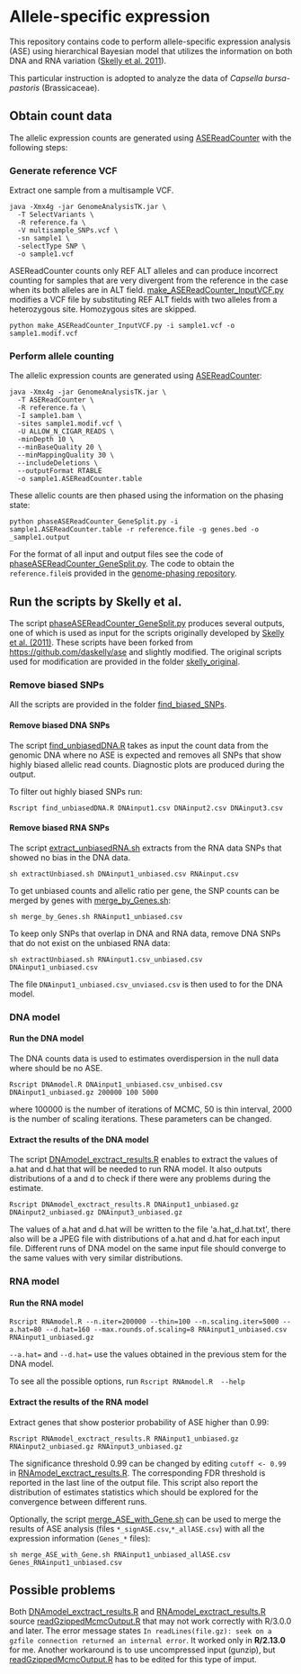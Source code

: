 # Allele-specific expression

This repository contains code to perform allele-specific expression analysis (ASE) using hierarchical Bayesian model that utilizes the information on both DNA and RNA variation ([Skelly et al. 2011](https://dx.doi.org/10.1101/gr.119784.110)).

This particular instruction is adopted to analyze the data of *Capsella bursa-pastoris* (Brassicaceae).


## Obtain count data

The allelic expression counts are generated using [ASEReadCounter](https://software.broadinstitute.org/gatk/gatkdocs/org_broadinstitute_gatk_tools_walkers_rnaseq_ASEReadCounter.php) with the following steps:


### Generate reference VCF

Extract one sample from a multisample VCF.

```
java -Xmx4g -jar GenomeAnalysisTK.jar \
  -T SelectVariants \
  -R reference.fa \
  -V multisample_SNPs.vcf \
  -sn sample1 \
  -selectType SNP \
  -o sample1.vcf
```

ASEReadCounter counts only REF ALT alleles and can produce incorrect counting for samples that are very divergent from the reference in the case when its both alleles are in ALT field.
[make_ASEReadCounter_InputVCF.py](make_ASEReadCounter_InputVCF.py) modifies a VCF file by substituting REF ALT fields with two alleles from a heterozygous site. Homozygous sites are skipped.

```
python make_ASEReadCounter_InputVCF.py -i sample1.vcf -o sample1.modif.vcf
```

### Perform allele counting

The allelic expression counts are generated using [ASEReadCounter](https://software.broadinstitute.org/gatk/gatkdocs/org_broadinstitute_gatk_tools_walkers_rnaseq_ASEReadCounter.php):

```
java -Xmx4g -jar GenomeAnalysisTK.jar \
  -T ASEReadCounter \
  -R reference.fa \
  -I sample1.bam \
  -sites sample1.modif.vcf \
  -U ALLOW_N_CIGAR_READS \
  -minDepth 10 \
  --minBaseQuality 20 \
  --minMappingQuality 30 \
  --includeDeletions \
  --outputFormat RTABLE
  -o sample1.ASEReadCounter.table
```

These allelic counts are then phased using the information on the phasing state:

```
python phaseASEReadCounter_GeneSplit.py -i sample1.ASEReadCounter.table -r reference.file -g genes.bed -o _sample1.output
```

For the format of all input and output files see the code of [phaseASEReadCounter_GeneSplit.py](phaseASEReadCounter_GeneSplit.py). The code to obtain the `reference.file`is provided in the [genome-phasing repository](https://github.com/evodify/genome-phasing).


## Run the scripts by Skelly et al.

The script [phaseASEReadCounter_GeneSplit.py](phaseASEReadCounter_GeneSplit.py) produces several outputs, one of which is used as input for the scripts originally developed by [Skelly et al. (2011)](https://dx.doi.org/10.1101/gr.119784.110). These scripts have been forked from https://github.com/daskelly/ase and slightly modified. The original scripts used for modification are provided in the folder [skelly_original](skelly_original).


### Remove biased SNPs

All the scripts are provided in the folder [find_biased_SNPs](find_biased_SNPs).

#### Remove biased DNA SNPs

The script [find_unbiasedDNA.R](find_biased_SNPs/find_unbiasedDNA.R) takes as input the count data from the genomic DNA where no ASE is expected and removes all SNPs that show highly biased allelic read counts. Diagnostic plots are produced during the output.

To filter out highly biased SNPs run:

```
Rscript find_unbiasedDNA.R DNAinput1.csv DNAinput2.csv DNAinput3.csv
```

#### Remove biased RNA SNPs

The script [extract_unbiasedRNA.sh](find_biased_SNPs/extract_unbiasedRNA.sh) extracts from the RNA data SNPs that showed no bias in the DNA data.

```
sh extractUnbiased.sh DNAinput1_unbiased.csv RNAinput.csv
```

To get unbiased counts and allelic ratio per gene, the SNP counts can be merged by genes with [merge_by_Genes.sh](/find_biased_SNPs/merge_by_Genes.sh):

```
sh merge_by_Genes.sh RNAinput1_unbiased.csv
```

To keep only SNPs that overlap in DNA and RNA data, remove DNA SNPs that do not exist on the unbiased RNA data:

```
sh extractUnbiased.sh RNAinput1.csv_unbiased.csv DNAinput1_unbiased.csv
```

The file `DNAinput1_unbiased.csv_unviased.csv` is then used to for the DNA model.


### DNA model

#### Run the DNA model
The DNA counts data is used to estimates overdispersion in the null data where
should be no ASE.

```
Rscript DNAmodel.R DNAinput1_unbiased.csv_unbised.csv DNAinput1_unbiased.gz 200000 100 5000
```
where 100000 is the number of iterations of MCMC, 50 is thin interval, 2000 is the number of scaling iterations. These parameters can be changed.

#### Extract the results of the DNA model

The script [DNAmodel_exctract_results.R](DNA_model/DNAmodel_exctract_results.R) enables to extract the values of a.hat and d.hat that will be needed to run RNA model. It also outputs distributions of a and d to check if there were any problems during the estimate.

```
Rscript DNAmodel_exctract_results.R DNAinput1_unbiased.gz DNAinput2_unbiased.gz DNAinput3_unbiased.gz
```

The values of a.hat and d.hat will be written to the file 'a.hat_d.hat.txt', there also will be a JPEG file with distributions of a.hat and d.hat for each input file. Different runs of DNA model on the same input file should converge to the same values with very similar distributions.

### RNA model

#### Run the RNA model

```
Rscript RNAmodel.R --n.iter=200000 --thin=100 --n.scaling.iter=5000 --a.hat=80 --d.hat=160 --max.rounds.of.scaling=8 RNAinput1_unbiased.csv RNAinput1_unbiased.gz
```
`--a.hat=` and `--d.hat=` use the values obtained in the previous stem for the DNA model.

To see all the possible options, run `Rscript RNAmodel.R  --help`

#### Extract the results of the RNA model

Extract genes that show posterior probability of ASE higher than 0.99:

```
Rscript RNAmodel_exctract_results.R RNAinput1_unbiased.gz RNAinput2_unbiased.gz RNAinput3_unbiased.gz
```

The significance threshold 0.99 can be changed by editing `cutoff <- 0.99` in [RNAmodel_exctract_results.R](RNA_model/RNAmodel_exctract_results.R). The corresponding FDR threshold is reported in the last line of the output file.
This script also report the distribution of estimates statistics which should be explored for the convergence between different runs.


Optionally, the script [merge_ASE_with_Gene.sh](RNA_model/merge_ASE_with_Gene.sh) can be used to merge the results of ASE analysis (files `*_signASE.csv`,`*_allASE.csv`) with all the expression information (`Genes_*` files):

```
sh merge_ASE_with_Gene.sh RNAinput1_unbiased_allASE.csv Genes_RNAinput1_unbiased.csv
```

## Possible problems

Both [DNAmodel_exctract_results.R](DNA_model/DNAmodel_exctract_results.R) and [RNAmodel_exctract_results.R](RNA_model/RNAmodel_exctract_results.R) source [readGzippedMcmcOutput.R](DNA_model/readGzippedMcmcOutput.R) that may not work correctly with R/3.0.0 and later. The error message states `In readLines(file.gz): seek on a gzfile connection returned an internal error`. It worked only in **R/2.13.0** for me.
Another workaround is to use uncompressed input (gunzip), but [readGzippedMcmcOutput.R](DNA_model/readGzippedMcmcOutput.R) has to be edited for this type of imput.
